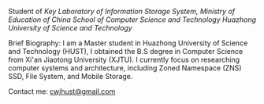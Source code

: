 
Student of 
  *Key Laboratory of Information Storage System, Ministry of Education of China*
  *School of Computer Science and Technology*
  *Huazhong University of Science and Technology*

Brief Biography: 
  I am a Master student in Huazhong University of Science and Technology (HUST), I obtained the B.S degree in Computer Science from Xi'an Jiaotong University (XJTU). 
  I currently focus on researching computer systems and architecture, including Zoned Namespace (ZNS) SSD, File System, and Mobile Storage.

Contact me: cwjhust@gmail.com

<!--
**realcedriccheng/realcedriccheng** is a ✨ _special_ ✨ repository because its `README.md` (this file) appears on your GitHub profile.

Here are some ideas to get you started:

- 🔭 I’m currently working on ...
- 🌱 I’m currently learning ...
- 👯 I’m looking to collaborate on ...
- 🤔 I’m looking for help with ...
- 💬 Ask me about ...
- 📫 How to reach me: ...
- 😄 Pronouns: ...
- ⚡ Fun fact: ...
-->

